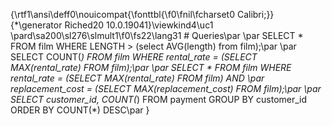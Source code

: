 {\rtf1\ansi\deff0\nouicompat{\fonttbl{\f0\fnil\fcharset0 Calibri;}}
{\*\generator Riched20 10.0.19041}\viewkind4\uc1 
\pard\sa200\sl276\slmult1\f0\fs22\lang31 # Queries\par
\par
SELECT * FROM film WHERE LENGTH > (select AVG(length) from film);\par
\par
SELECT COUNT(*) FROM film WHERE rental_rate = (SELECT MAX(rental_rate) FROM film);\par
\par
SELECT * FROM film WHERE rental_rate = (SELECT MAX(rental_rate) FROM film) AND \par
replacement_cost = (SELECT MAX(replacement_cost) FROM film);\par
\par
SELECT customer_id, COUNT(*) FROM payment GROUP BY customer_id ORDER BY COUNT(*) DESC\par
}
 